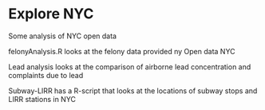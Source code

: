 # Explore NYC
Some analysis of NYC open data

felonyAnalysis.R looks at the felony data provided ny Open data NYC
 
Lead analysis looks at the comparison of airborne lead concentration and complaints due to lead
 
Subway-LIRR has a R-script that looks at the locations of subway stops and LIRR stations in NYC
